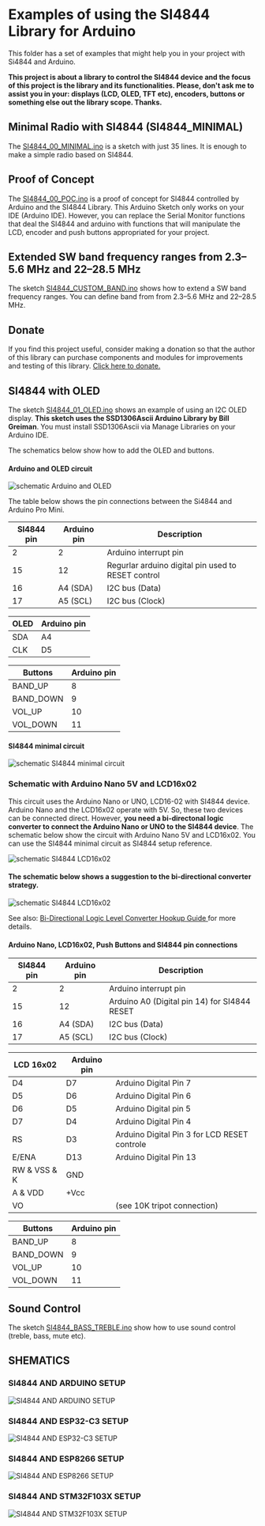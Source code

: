 # Examples of using the SI4844 Library for Arduino

This folder has a set of examples that might help you in your project with Si4844 and Arduino.


__This project is about a library to control the SI4844 device and the focus of this project is the library and its functionalities. Please, don't ask me to assist you in your: displays (LCD, OLED, TFT etc), encoders, buttons or something else out the library scope. Thanks.__


## Minimal Radio with SI4844 (SI4844_MINIMAL)

The [SI4844_00_MINIMAL.ino](https://github.com/pu2clr/SI4844/blob/master/examples/SI4844_MINIMAL/SI4844_00_MINIMAL.ino) is a sketch with just 35 lines. It is enough to make a simple radio based on SI4844.  


## Proof of Concept

The [SI4844_00_POC.ino](https://github.com/pu2clr/SI4844/blob/master/examples/SI4844_POC/SI4844_00_POC.ino) is a proof of concept for SI4844 controlled by Arduino and the SI4844 Library. This Arduino Sketch only works on your IDE (Arduino IDE). However, you can replace the Serial Monitor functions that deal the SI4844 and arduino with functions that will manipulate the LCD, encoder and push buttons appropriated for your project.  

## Extended SW band frequency ranges from 2.3–5.6 MHz and 22–28.5 MHz 

The sketch [SI4844_CUSTOM_BAND.ino](https://github.com/pu2clr/SI4844/blob/master/examples/TEST/SI4844_CUSTOM_BAND.ino) shows how to extend a SW band frequency ranges. You can define band from from 2.3–5.6 MHz and 22–28.5 MHz. 


## Donate 

If you find this project useful, consider making a donation so that the author of this library can purchase components and modules for improvements and testing of this library. [Click here to donate.](https://www.paypal.com/donate/?business=LLV4PHKTXC4JW&no_recurring=0&item_name=Consider+making+a+donation.++So+I+can+purchase+components+and+modules+for+improvements+and+testing+of+this+library.&currency_code=USD)



## SI4844 with OLED

The sketch [SI4844_01_OLED.ino](https://github.com/pu2clr/SI4844/tree/master/examples/SI4844_01_OLED) shows an example of using an I2C OLED display. __This sketch uses the SSD1306Ascii Arduino Library by Bill Greiman__. You must install SSD1306Ascii via Manage Libraries on your Arduino IDE.

The schematics below show how to add the OLED and buttons. 


#### Arduino and OLED circuit

![schematic Arduino and OLED](https://github.com/pu2clr/SI4844/blob/master/extras/images/schematic_Arduino_circuit.png)


The table below shows the pin connections between the Si4844 and Arduino Pro Mini.

| SI4844 pin |  Arduino pin |  Description                                       |  
| ---------  | ------------ | -------------------------------------------------  |
|    2       |   2          | Arduino interrupt pin                              |
|   15       |  12          | Regurlar arduino digital pin used to RESET control |
|   16       |  A4 (SDA)    | I2C bus (Data)                                     |
|   17       |  A5 (SCL)    | I2C bus (Clock)                                    | 



|   OLED     | Arduino pin  |                                                    
| -----------| -------------|                       
|    SDA     |  A4          | 
|    CLK     |  D5          | 


| Buttons    | Arduino pin  |                 
| -----------| -------------|
|  BAND_UP   |     8        |                          
|  BAND_DOWN |     9        | 
|  VOL_UP    |    10        | 
|  VOL_DOWN  |    11        |  



#### SI4844 minimal circuit

![schematic SI4844 minimal circuit](https://github.com/pu2clr/SI4844/blob/master/extras/images/schematic_SI4844_minimal_circuit.png)



### Schematic with Arduino Nano 5V and LCD16x02

This circuit uses the Arduino Nano or UNO, LCD16-02 with SI4844 device. Arduino Nano and the  LCD16x02 operate with 5V. So, these two devices can be connected direct. However, __you need a bi-directonal logic converter to connect the Arduino Nano or UNO to the SI4844 device__. The schematic below show the circuit with Arduino Nano 5V and LCD16x02.
You can use the SI4844 minimal circuit as SI4844 setup reference.



![schematic SI4844 LCD16x02](../extras/images/schematic_lcd_16x02_nano.png)


#### The schematic below shows a suggestion to the bi-directional converter strategy.

![schematic SI4844 LCD16x02](../extras/images/BI_DIRECTIONAL_CONVERTER.png)

See also: [Bi-Directional Logic Level Converter Hookup Guide ](https://learn.sparkfun.com/tutorials/bi-directional-logic-level-converter-hookup-guide/all) for more details.



#### Arduino Nano, LCD16x02, Push Buttons and SI4844 pin connections
 
 
| SI4844 pin |  Arduino pin |  Description                                       |
| ---------  | ------------ | -------------------------------------------------  |
|    2       |   2          | Arduino interrupt pin                              |
|   15       |   12         | Arduino A0 (Digital pin 14) for SI4844 RESET       |
|   16       |  A4 (SDA)    | I2C bus (Data)                                     |
|   17       |  A5 (SCL)    | I2C bus (Clock)                                    | 


|  LCD 16x02 | Arduino pin  |                                                    |
| -----------| -------------| ---------------------------------------------------|                        
|      D4    |     D7       | Arduino Digital Pin 7                              |
|      D5    |     D6       | Arduino Digital Pin 6                              | 
|      D6    |     D5       | Arduino Digital pin 5                              |
|      D7    |     D4       | Arduino Digital Pin 4                              | 
|      RS    |     D3       | Arduino Digital Pin 3 for LCD RESET controle       | 
|      E/ENA |     D13      | Arduino Digital Pin 13                             |
|RW & VSS & K|     GND      |                                                    |
| A & VDD    |    +Vcc      |                                                    |
|      VO    |              | (see 10K tripot connection)                        |


| Buttons    | Arduino pin  |                 
| -----------| -------------|
|  BAND_UP   |     8        |                          
|  BAND_DOWN |     9        | 
|  VOL_UP    |    10        | 
|  VOL_DOWN  |    11        |  




## Sound Control

The sketch [SI4844_BASS_TREBLE.ino](https://github.com/pu2clr/SI4844/tree/master/examples/SI4844_BASS_TREBLE) show how to use sound control (treble, bass, mute etc).



## SHEMATICS


### SI4844 AND ARDUINO SETUP

![SI4844 AND ARDUINO SETUP](../extras/images/SI4844_ARDUINO_SETUP.jpg)

### SI4844 AND ESP32-C3 SETUP

![SI4844 AND ESP32-C3 SETUP](../extras/images/SI4844_ESP32C3_SETUP.jpg)


### SI4844 AND ESP8266 SETUP

![SI4844 AND ESP8266 SETUP](../extras/images/SI4844_ESP8266_SETUP.jpg)


### SI4844 AND STM32F103X SETUP

![SI4844 AND STM32F103X SETUP](../extras/images/SI4844_STM32_SETUP.jpg)


